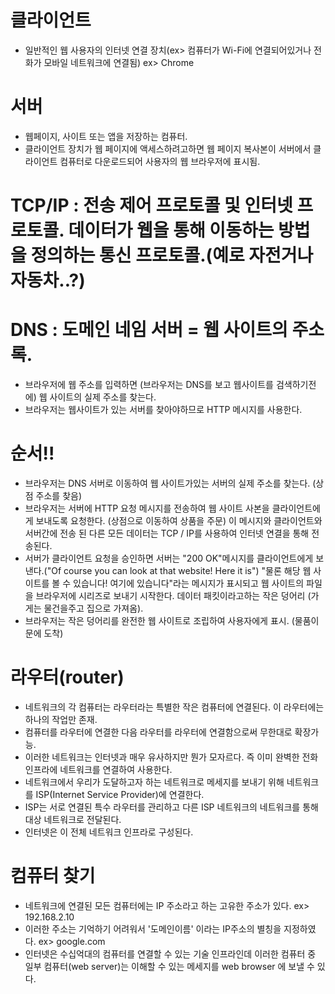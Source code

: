 # 클라이언트
- 일반적인 웹 사용자의 인터넷 연결 장치(ex> 컴퓨터가 Wi-Fi에 연결되어있거나 전화가 모바일 네트워크에 연결됨) ex> Chrome

# 서버
- 웹페이지, 사이트 또는 앱을 저장하는 컴퓨터.
- 클라이언트 장치가 웹 페이지에 액세스하려고하면 웹 페이지 복사본이 서버에서 클라이언트 컴퓨터로 다운로드되어 
  사용자의 웹 브라우저에 표시됨.
  
# TCP/IP : 전송 제어 프로토콜 및 인터넷 프로토콜. 데이터가 웹을 통해 이동하는 방법을 정의하는 통신 프로토콜.(예로 자전거나 자동차..?)
# DNS : 도메인 네임 서버 = 웹 사이트의 주소록.
- 브라우저에 웹 주소를 입력하면 (브라우저는 DNS를 보고 웹사이트를 검색하기전에) 웹 사이트의 실제 주소를 찾는다.
- 브라우저는 웹사이트가 있는 서버를 찾아야하므로 HTTP 메시지를 사용한다.

# 순서!!
- 브라우저는 DNS 서버로 이동하여 웹 사이트가있는 서버의 실제 주소를 찾는다. (상점 주소를 찾음)
- 브라우저는 서버에 HTTP 요청 메시지를 전송하여 웹 사이트 사본을 클라이언트에게 보내도록 요청한다. (상점으로 이동하여 상품을 주문)
  이 메시지와 클라이언트와 서버간에 전송 된 다른 모든 데이터는 TCP / IP를 사용하여 인터넷 연결을 통해 전송된다.
- 서버가 클라이언트 요청을 승인하면 서버는 "200 OK"메시지를 클라이언트에게 보낸다.("Of course you can look at that website! Here it is") 
 "물론 해당 웹 사이트를 볼 수 있습니다! 여기에 있습니다"라는 메시지가 표시되고 웹 사이트의 파일을 브라우저에 시리즈로 보내기 시작한다.
 데이터 패킷이라고하는 작은 덩어리 (가게는 물건을주고 집으로 가져옴).
- 브라우저는 작은 덩어리를 완전한 웹 사이트로 조립하여 사용자에게 표시. (물품이 문에 도착)

  
# 라우터(router)
- 네트워크의 각 컴퓨터는 라우터라는 특별한 작은 컴퓨터에 연결된다. 이 라우터에는 하나의 작업만 존재.
- 컴퓨터를 라우터에 연결한 다음 라우터를 라우터에 연결함으로써 무한대로 확장가능.
- 이러한 네트워크는 인터넷과 매우 유사하지만 뭔가 모자르다. 즉 이미 완벽한 전화 인프라에 네트워크를 연결하여 사용한다.
- 네트워크에서 우리가 도달하고자 하는 네트워크로 메세지를 보내기 위해 네트워크를 ISP(Internet Service Provider)에 연결한다.
- ISP는 서로 연결된 특수 라우터를 관리하고 다른 ISP 네트워크의 네트워크를 통해 대상 네트워크로 전달된다.
- 인터넷은 이 전체 네트워크 인프라로 구성된다.

# 컴퓨터 찾기
- 네트워크에 연결된 모든 컴퓨터에는 IP 주소라고 하는 고유한 주소가 있다. ex> 192.168.2.10
- 이러한 주소는 기억하기 어려워서 '도메인이름' 이라는 IP주소의 별칭을 지정하였다. ex> google.com
- 인터넷은 수십억대의 컴퓨터를 연결할 수 있는 기술 인프라인데 이러한 컴퓨터 중 일부 컴퓨터(web server)는 이해할 수 있는 
  메세지를 web browser 에 보낼 수 있다. 
